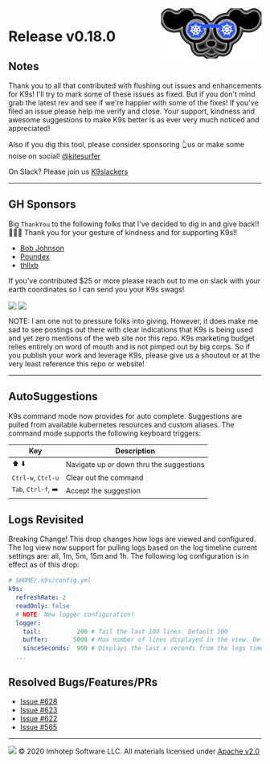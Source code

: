 <img src="https://raw.githubusercontent.com/derailed/k9s/master/assets/k9s_small.png" align="right" width="200" height="auto"/>

# Release v0.18.0

## Notes

Thank you to all that contributed with flushing out issues and enhancements for K9s! I'll try to mark some of these issues as fixed. But if you don't mind grab the latest rev and see if we're happier with some of the fixes! If you've filed an issue please help me verify and close. Your support, kindness and awesome suggestions to make K9s better is as ever very much noticed and appreciated!

Also if you dig this tool, please consider sponsoring 👆us or make some noise on social! [@kitesurfer](https://twitter.com/kitesurfer)

On Slack? Please join us [K9slackers](https://join.slack.com/t/k9sers/shared_invite/enQtOTA5MDEyNzI5MTU0LWQ1ZGI3MzliYzZhZWEyNzYxYzA3NjE0YTk1YmFmNzViZjIyNzhkZGI0MmJjYzhlNjdlMGJhYzE2ZGU1NjkyNTM)

---

## GH Sponsors

Big `ThankYou` to the following folks that I've decided to dig in and give back!! 👏🙏🎊
Thank you for your gesture of kindness and for supporting K9s!!

* [Bob Johnson](https://github.com/bbobjohnson)
* [Poundex](https://github.com/Poundex)
* [thllxb](https://github.com/thllxb)

If you've contributed $25 or more please reach out to me on slack with your earth coordinates so I can send you your K9s swags!

<img src="https://raw.githubusercontent.com/derailed/k9s/master/assets/shirts/k9s_front.png" align="center" width="auto" height="100"/>
<img src="https://raw.githubusercontent.com/derailed/k9s/master/assets/shirts/k9s_back.png" align="center" width="auto" height="100"/>

NOTE: I am one not to pressure folks into giving. However, it does make me sad to see postings out there with clear indications that K9s is being used and yet zero mentions of the web site nor this repo. K9s marketing budget relies entirely on word of mouth and is not pimped out by big corps. So if you publish your work and leverage K9s, please give us a shoutout or at the very least reference this repo or website!

---

## AutoSuggestions

K9s command mode now provides for auto complete. Suggestions are pulled from available kubernetes resources and custom aliases. The command mode supports the following keyboard triggers:

| Key                 | Description                              |
|---------------------|------------------------------------------|
| ⬆️ ⬇️               | Navigate up or down thru the suggestions |
| `Ctrl-w`, `Ctrl-u`  | Clear out the command                    |
| `Tab`, `Ctrl-f`, ➡️ | Accept the suggestion                    |

## Logs Revisited

Breaking Change! This drop changes how logs are viewed and configured. The log view now support for pulling logs based on the log timeline current settings are: all, 1m, 5m, 15m and 1h. The following log configuration is in effect as of this drop:

```yaml
# $HOME/.k9s/config.yml
k9s:
  refreshRate: 2
  readOnly: false
  # NOTE: New logger configuration!
  logger:
    tail:          200 # Tail the last 100 lines. Default 100
    buffer:       5000 # Max number of lines displayed in the view. Default 1000
    sinceSeconds:  900 # Displays the last x seconds from the logs timeline. Default 5m
  ...
```

## Resolved Bugs/Features/PRs

* [Issue #628](https://github.com/zloom/k9s/issues/628)
* [Issue #623](https://github.com/zloom/k9s/issues/623)
* [Issue #622](https://github.com/zloom/k9s/issues/622)
* [Issue #565](https://github.com/zloom/k9s/issues/565)

---

<img src="https://raw.githubusercontent.com/derailed/k9s/master/assets/imhotep_logo.png" width="32" height="auto"/> © 2020 Imhotep Software LLC. All materials licensed under [Apache v2.0](http://www.apache.org/licenses/LICENSE-2.0)
